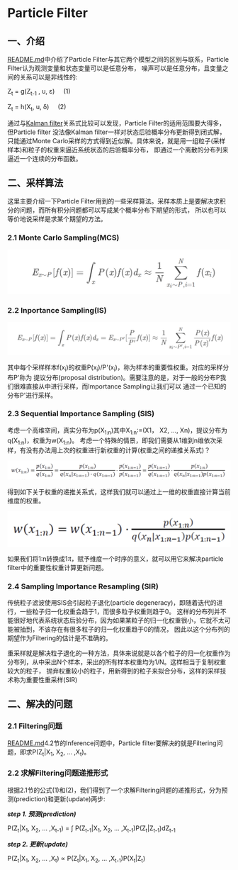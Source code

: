 # Particle Filter
## 一、介绍
[README.md](../README.md)中介绍了Particle Filter与其它两个模型之间的区别与联系，Particle Filter认为观测变量和状态变量可以是任意分布，
噪声可以是任意分布，且变量之间的关系可以是非线性的:


Z<sub>t</sub> = g(Z<sub>t-1</sub> , u, ε) &nbsp;&nbsp;&nbsp;&nbsp;(1)

Z<sub>t</sub> = h(X<sub>t</sub>, u, δ)  &nbsp;&nbsp;&nbsp;&nbsp;(2)

通过与[Kalman filter](Kalman_filter.md)关系式比较可以发现，Particle Filter的适用范围要大得多，但Particle filter
没法像Kalman filter一样对状态后验概率分布更新得到闭式解，只能通过Monte Carlo采样的方式得到近似解。具体来说，就是用一组粒子(采样样本)和粒子的权重来逼近系统状态的后验概率分布，
即通过一个离散的分布列来逼近一个连续的分布函数。

## 二、采样算法
这里主要介绍一下Particle Filter用到的一些采样算法。采样本质上是要解决求积分的问题，而所有积分问题都可以写成某个概率分布下期望的形式，
所以也可以等价地说采样是求某个期望的方法。

### 2.1 Monte Carlo Sampling(MCS)

![Monte Carlo Sampling](../resources/particle_filter/Monte_Carlo_sampling.jpg)

### 2.2 Inportance Sampling(IS)

![Importance_sampling](../resources/particle_filter/Importance_Sampling.jpg)

其中每个采样样本f(x<sub>i</sub>)的权重P(x<sub>i</sub>)/P'(x<sub>i</sub>)，称为样本的重要性权重。对应的采样分布P'称为
提议分布(proposal distribution)。需要注意的是，对于一般的分布P我们很难直接从中进行采样，而Importance Sampling让我们可以
通过一个已知的分布P'进行采样。

### 2.3 Sequential Importance Sampling (SIS)
考虑一个高维空间，真实分布为p(X<sub>1:n</sub>)其中X<sub>1:n</sub>:=(X1， X2, ..., Xn)，提议分布为q(X<sub>1:n</sub>)，权重为w(X<sub>1:n</sub>)。
考虑一个特殊的情景，即我们需要从1维到n维依次采样，有没有办法用上次的权重进行新权重的计算(权重之间的递推关系式)？

![SIS](../resources/particle_filter/SIS.png)

得到如下关于权重的递推关系式，这样我们就可以通过上一维的权重直接计算当前维度的权重。

![SIS](../resources/particle_filter/SIS_2.png)

如果我们将1:n转换成1:t，赋予维度一个时序的意义，就可以用它来解决particle filter中的重要性权重计算更新问题。


### 2.4 Sampling Importance Resampling (SIR)
传统粒子滤波使用SIS会引起粒子退化(particle degeneracy)，即随着迭代的进行，一些粒子归一化权重会趋于1，而很多粒子权重则趋于0。
这样的分布列并不能很好地代表系统状态后验分布，因为如果某粒子的归一化权重很小，它就不太可能被抽到，不该存在有很多粒子的归一化权重趋于0的情况，
因此以这个分布列的期望作为Filtering的估计是不准确的。

重采样就是解决粒子退化的一种方法，具体来说就是以各个粒子的归一化权重作为分布列，从中采出N个样本，采出的所有样本权重均为1/N。这样相当于复制权重较大的粒子，
抛弃权重较小的粒子，用新得到的粒子来拟合分布，这样的采样技术称为重要性重采样(SIR)


## 二、解决的问题
### 2.1 Filtering问题
[README.md](../README.md)4.2节的Inference问题中，Particle filter要解决的就是Filtering问题，即求P(Z<sub>t</sub>|X<sub>1</sub>, X<sub>2</sub>, ... ,X<sub>t</sub>)。

### 2.2 求解Filtering问题递推形式

根据2.1节的公式(1)和(2)，我们得到了一个求解Filtering问题的递推形式，分为预测(prediction)和更新(update)两步:

***step 1. 预测(prediction)***

P(Z<sub>t</sub>|X<sub>1</sub>, X<sub>2</sub>, ... ,X<sub>t-1</sub>) = ∫ P(Z<sub>t-1</sub>|X<sub>1</sub>, X<sub>2</sub>, ... ,X<sub>t-1</sub>)P(Z<sub>t</sub>|Z<sub>t-1</sub>)dZ<sub>t-1</sub> 


***step 2. 更新(update)***

P(Z<sub>t</sub>|X<sub>1</sub>, X<sub>2</sub>, ... ,X<sub>t</sub>) ∝ P(Z<sub>t</sub>|X<sub>1</sub>, X<sub>2</sub>, ... ,X<sub>t-1</sub>)P(X<sub>t</sub>|Z<sub>t</sub>) 

